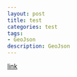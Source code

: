 ```yaml
---
layout: post
title: test 
categories: test 
tags:
- GeoJson
description: GeoJson
---
```


[link](kwai://home/hot?campaign=edm)

